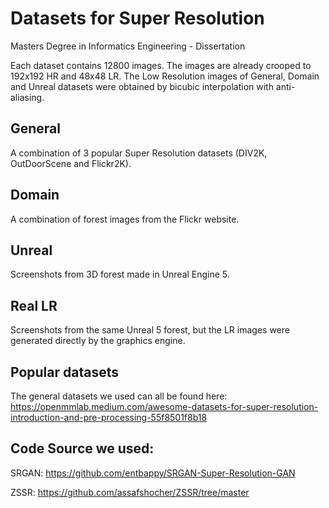 # Datasets for Super Resolution
Masters Degree in Informatics Engineering - Dissertation

Each dataset contains 12800 images.
The images are already crooped to 192x192 HR and 48x48 LR.
The Low Resolution images of General, Domain and Unreal datasets were obtained by bicubic interpolation with anti-aliasing.

## General
A combination of 3 popular Super Resolution datasets (DIV2K, OutDoorScene and Flickr2K).

## Domain
A combination of forest images from the Flickr website.

## Unreal
Screenshots from 3D forest made in Unreal Engine 5.

## Real LR
Screenshots from the same Unreal 5 forest, but the LR images were generated directly by the graphics engine.

## Popular datasets
The general datasets we used can all be found here:
https://openmmlab.medium.com/awesome-datasets-for-super-resolution-introduction-and-pre-processing-55f8501f8b18

## Code Source we used:

SRGAN:
https://github.com/entbappy/SRGAN-Super-Resolution-GAN

ZSSR:
https://github.com/assafshocher/ZSSR/tree/master
